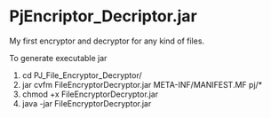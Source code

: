 # PjEncriptor_Decriptor.jar
My first encryptor and decryptor for any kind of files.

To generate executable jar
1. cd PJ_File_Encryptor_Decryptor/
2. jar cvfm FileEncryptorDecryptor.jar META-INF/MANIFEST.MF pj/*
3. chmod +x FileEncryptorDecryptor.jar
4. java -jar FileEncryptorDecryptor.jar
